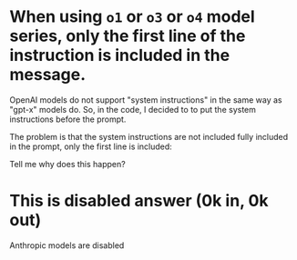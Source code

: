# When using `o1` or `o3` or `o4` model series, only the first line of the instruction is included in the message.

OpenAI models do not support "system instructions" in the same way as "gpt-x" models do.
So, in the code, I decided to to put the system instructions before the prompt.

The problem is that the system instructions are not included fully included in the prompt, only the first line is included:

Tell me why does this happen?



# This is disabled answer (0k in, 0k out)

Anthropic models are disabled

